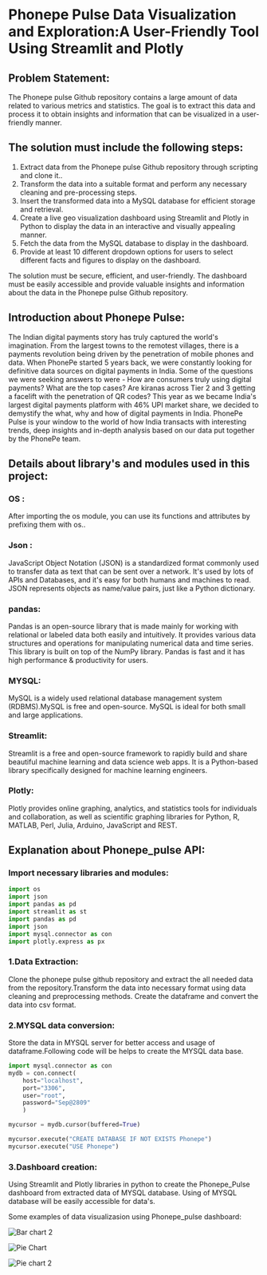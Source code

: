 # Phonepe Pulse Data Visualization and Exploration:A User-Friendly Tool Using Streamlit and Plotly
## Problem Statement:
   The Phonepe pulse Github repository contains a large amount of data related to
various metrics and statistics. The goal is to extract this data and process it to obtain
insights and information that can be visualized in a user-friendly manner.

## The solution must include the following steps:
1. Extract data from the Phonepe pulse Github repository through scripting and
clone it..
2. Transform the data into a suitable format and perform any necessary cleaning
and pre-processing steps.
3. Insert the transformed data into a MySQL database for efficient storage and
retrieval.
4. Create a live geo visualization dashboard using Streamlit and Plotly in Python
to display the data in an interactive and visually appealing manner.
5. Fetch the data from the MySQL database to display in the dashboard.
6. Provide at least 10 different dropdown options for users to select different
facts and figures to display on the dashboard.

The solution must be secure, efficient, and user-friendly. The dashboard must be
easily accessible and provide valuable insights and information about the data in the
Phonepe pulse Github repository.
## Introduction about Phonepe Pulse:
The Indian digital payments story has truly captured the world's imagination. From the largest towns to the remotest villages, there is a payments revolution being driven by the penetration of mobile phones and data.
When PhonePe started 5 years back, we were constantly looking for definitive data sources on digital payments in India. Some of the questions we were seeking answers to were - How are consumers truly using digital payments? What are the top cases? Are kiranas across Tier 2 and 3 getting a facelift with the penetration of QR codes?
This year as we became India's largest digital payments platform with 46% UPI market share, we decided to demystify the what, why and how of digital payments in India.
PhonePe Pulse is your window to the world of how India transacts with interesting trends, deep insights and in-depth analysis based on our data put together by the PhonePe team.

## Details about library's and modules used in this project:
### OS :
After importing the os module, you can use its functions and attributes by prefixing them with os.. 

### Json :
JavaScript Object Notation (JSON) is a standardized format commonly used to transfer data as text that can be sent over a network. It's used by lots of APIs and Databases, and it's easy for both humans and machines to read. JSON represents objects as name/value pairs, just like a Python dictionary.

### pandas:
Pandas is an open-source library that is made mainly for working with relational or labeled data both easily and intuitively. It provides various data structures and operations for manipulating numerical data and time series. This library is built on top of the NumPy library. Pandas is fast and it has high performance & productivity for users.
### MYSQL:
MySQL is a widely used relational database management system (RDBMS).MySQL is free and open-source.
MySQL is ideal for both small and large applications.
### Streamlit:
Streamlit is a free and open-source framework to rapidly build and share beautiful machine learning and data science web apps. It is a Python-based library specifically designed for machine learning engineers.

### Plotly:
Plotly provides online graphing, analytics, and statistics tools for individuals and collaboration, as well as scientific graphing libraries for Python, R, MATLAB, Perl, Julia, Arduino, JavaScript and REST.

## Explanation about Phonepe_pulse API:
### Import necessary libraries and modules:
~~~ python
import os
import json
import pandas as pd
import streamlit as st
import pandas as pd
import json
import mysql.connector as con
import plotly.express as px
~~~

### 1.Data Extraction:
Clone the phonepe pulse github repository and extract the all needed data from the repository.Transform the data into necessary format using data cleaning and preprocessing methods.
Create the dataframe and convert the data into csv format.

### 2.MYSQL data conversion:
Store the data in MYSQL server for better access and usage of dataframe.Following code will be helps to create the MYSQL data base.
~~~python
import mysql.connector as con
mydb = con.connect(
    host="localhost",
    port="3306",
    user="root",
    password="Sep@2809"
    )

mycursor = mydb.cursor(buffered=True)

mycursor.execute("CREATE DATABASE IF NOT EXISTS Phonepe")
mycursor.execute("USE Phonepe")
~~~

### 3.Dashboard creation:
Using Streamlit and Plotly libraries in python to create the Phonepe_Pulse dashboard from extracted data of MYSQL database.
Using of MYSQL database will be easily accessible for data's.

Some examples of data visualizasion using Phonepe_pulse dashboard:

![Bar chart 2](https://github.com/dineshdilip2/Phonepe_pulse/assets/119442550/6b4aa49b-47fe-4a7a-8c86-76aac1e5411a)

![Pie Chart](https://github.com/dineshdilip2/Phonepe_pulse/assets/119442550/6ef8b83c-134e-4337-8d11-8f7166832ee6)

![Pie chart 2](https://github.com/dineshdilip2/Phonepe_pulse/assets/119442550/211832c0-b1fc-4161-983c-93e1171f2d6d)



